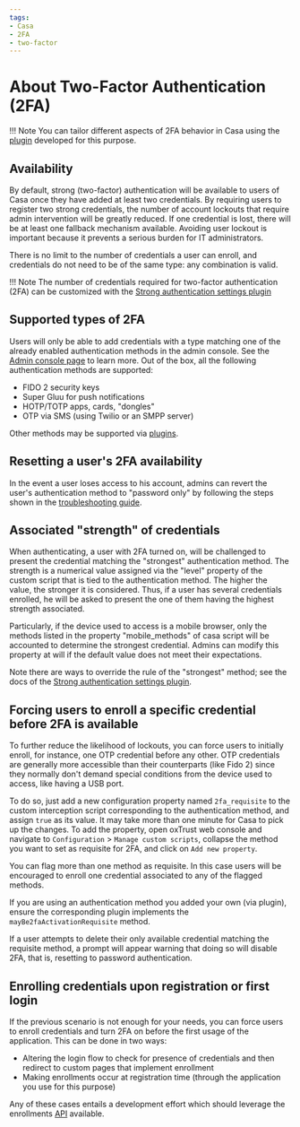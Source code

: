 ```yaml
---
tags:
- Casa
- 2FA
- two-factor
---
```


# About Two-Factor Authentication (2FA)

!!! Note
    You can tailor different aspects of 2FA behavior in Casa using the [plugin](../plugins/2fa-settings.md) developed 
    for this purpose.

## Availability

By default, strong (two-factor) authentication will be available to users of Casa once they have added at least two 
credentials. By requiring users to register two strong credentials, the number of account lockouts that require admin 
intervention will be greatly reduced. If one credential is lost, there will be at least one fallback mechanism 
available. Avoiding user lockout is important because it prevents a serious burden for IT administrators.

There is no limit to the number of credentials a user can enroll, and credentials do not need to be of the same type: 
any combination is valid. 

!!! Note
    The number of credentials required for two-factor authentication (2FA) can be customized with 
    the [Strong authentication settings plugin](../plugins/2fa-settings.md)

## Supported types of 2FA

Users will only be able to add credentials with a type matching one of the already enabled authentication methods in 
the admin console. See the [Admin console page](./admin-console.md#enabled-methods) to learn more. Out of the box, 
all the following authentication methods are supported:

- FIDO 2 security keys
- Super Gluu for push notifications 
- HOTP/TOTP apps, cards, "dongles"
- OTP via SMS (using Twilio or an SMPP server)

Other methods may be supported via [plugins](../index.md#existing-plugins).

## Resetting a user's 2FA availability

In the event a user loses access to his account, admins can revert the user's authentication method to "password only" 
by following the steps shown in the [troubleshooting guide](./faq.md).

## Associated "strength" of credentials

When authenticating, a user with 2FA turned on, will be challenged to present the credential matching the "strongest" 
authentication method. The strength is a numerical value assigned via the "level" property of the custom script that 
is tied to the authentication method. The higher the value, the stronger it is considered. Thus, if a user has several 
credentials enrolled, he will be asked to present the one of them having the highest strength associated. 

Particularly, if the device used to access is a mobile browser, only the methods listed in the property 
"mobile_methods" of casa script will be accounted to determine the strongest credential. Admins can modify this 
property at will if the default value does not meet their expectations.

Note there are ways to override the rule of the "strongest" method; see the docs of 
the [Strong authentication settings plugin](../plugins/2fa-settings.md).

## Forcing users to enroll a specific credential before 2FA is available

To further reduce the likelihood of lockouts, you can force users to initially enroll, for instance, one OTP 
credential before any other. OTP credentials are generally more accessible than their counterparts (like Fido 2) since 
they normally don't demand special conditions from the device used to access, like having a USB port.

To do so, just add a new configuration property named `2fa_requisite` to the custom interception script corresponding 
to the authentication method, and assign `true` as its value. It may take more than one minute for Casa to pick up the 
changes. To add the property, open oxTrust web console and navigate to `Configuration` > `Manage custom scripts`, 
collapse the method you want to set as requisite for 2FA, and click on `Add new property`.

You can flag more than one method as requisite. In this case users will be encouraged to enroll one credential 
associated to any of the flagged methods.

If you are using an authentication method you added your own (via plugin), ensure the corresponding plugin 
implements the `mayBe2faActivationRequisite` method.

If a user attempts to delete their only available credential matching the requisite method, a prompt will appear 
warning that doing so will disable 2FA, that is, resetting to password authentication.

## Enrolling credentials upon registration or first login

If the previous scenario is not enough for your needs, you can force users to enroll credentials and turn 2FA on 
before the first usage of the application. This can be done in two ways:

- Altering the login flow to check for presence of credentials and then redirect to custom pages that implement enrollment
- Making enrollments occur at registration time (through the application you use for this purpose)

Any of these cases entails a development effort which should leverage the 
enrollments [API](../developer/index.md#apis-for-credential-enrollment) available.
